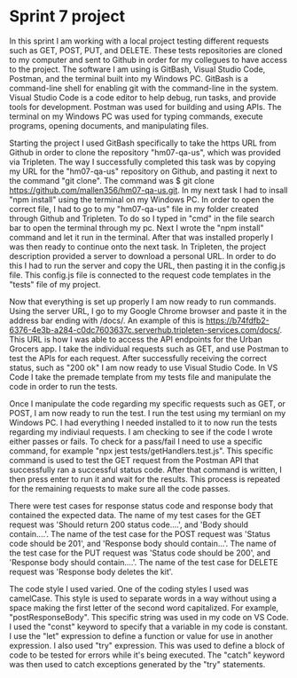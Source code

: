 # Sprint 7 project
  In this sprint I am working with a local project testing different requests such as GET, POST, PUT, and DELETE. These tests repositories are cloned to my computer and sent to Github in order for my collegues to have access to the project. The software I am using is GitBash, Visual Studio Code, Postman, and the terminal built into my Windows PC. GitBash is a command-line shell for enabling git with the command-line in the system. Visual Studio Code is a code editor to help debug, run tasks, and provide tools for development. Postman was used for building and using APIs. The terminal on my Windows PC was used for typing commands, execute programs, opening documents, and manipulating files.
  
  Starting the project I used GitBash specifically to take the https URL from Github in order to clone the repository "hm07-qa-us", which was provided via Tripleten. The way I successfully completed this task was by copying my URL for the "hm07-qa-us" repository on Github, and pasting it next to the command "git clone". The command was $ git clone https://github.com/mallen356/hm07-qa-us.git. In my next task I had to insall "npm install" using the terminal on my Windows PC. In order to open the correct file, I had to go to my "hm07-qa-us" file in my folder created through Github and Tripleten. To do so I typed in "cmd" in the file search bar to open the terminal through my pc. Next I wrote the "npm install" command and let it run in the terminal. After that was installed properly I was then ready to continue onto the next task. In Tripleten, the project description provided a server to download a personal URL. In order to do this I had to run the server and copy the URL, then pasting it in the config.js file. This config.js file is connected to the request code templates in the "tests" file of my project. 
  
  Now that everything is set up properly I am now ready to run commands. Using the server URL, I go to my Google Chrome browser and paste it in the address bar ending with /docs/. An example of this is https://b74fdfb2-6376-4e3b-a284-c0dc7603637c.serverhub.tripleten-services.com/docs/. This URL is how I was able to access the API endpoints for the Urban Grocers app. I take the individual requests such as GET, and use Postman to test the APIs for each request. After successfully receiving the correct status, such as "200 ok" I am now ready to use Visual Studio Code. In VS Code I take the premade template from my tests file and manipulate the code in order to run the tests.

  Once I manipulate the code regarding my specific requests such as GET, or POST, I am now ready to run the test. I run the test using my termianl on my Windows PC. I had everything I needed installed to it to now run the tests regarding my indiviaul requests. I am checking to see if the code I wrote either passes or fails. To check for a pass/fail I need to use a specific command, for example "npx jest tests/getHandlers.test.js". This specific command is used to test the GET request from the Postman API that successfully ran a successful status code. After that command is written, I then press enter to run it and wait for the results. This process is repeated for the remaining requests to make sure all the code passes. 

  There were test cases for response status code and response body that contained the expected data. The name of my test cases for the GET request was 'Should return 200 status code....', and 'Body should contain....'. The name of the test case for the POST request was 'Status code should be 201', and 'Response body should contain...'. The name of the test case for the PUT request was 'Status code should be 200', and 'Response body should contain....'. The name of the test case for DELETE request was 'Response body deletes the kit'.

  The code style I used varied. One of the coding styles I used was camelCase. This style is used to separate words in a way without using a space making the first letter of the second word capitalized. For example, "postResponseBody". This specific string was used in my code on VS Code. I used the "const" keyword to specify that a variable in my code is constant. I use the "let" expression to define a function or value for use in another expression. I also used "try" expression. This was used to define a block of code to be tested for errors while it's being executed. The "catch" keyword was then used to catch exceptions generated by the "try" statements.

  

